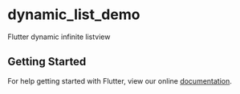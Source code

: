 # dynamic_list_demo

Flutter dynamic infinite listview

## Getting Started

For help getting started with Flutter, view our online
[documentation](https://flutter.io/).
